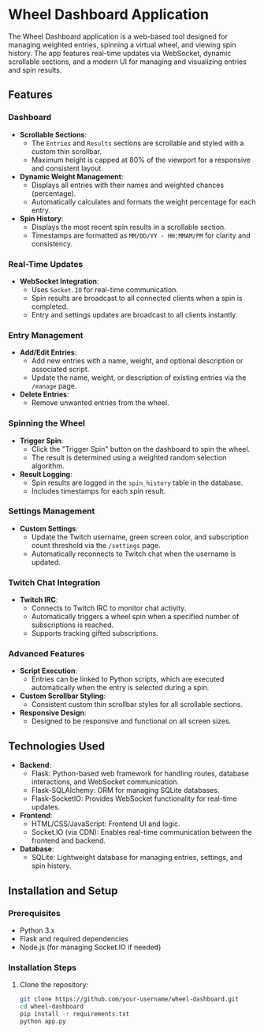 # Wheel Dashboard Application

The Wheel Dashboard application is a web-based tool designed for managing weighted entries, spinning a virtual wheel, and viewing spin history. The app features real-time updates via WebSocket, dynamic scrollable sections, and a modern UI for managing and visualizing entries and spin results.

## Features

### Dashboard
- **Scrollable Sections**:
  - The `Entries` and `Results` sections are scrollable and styled with a custom thin scrollbar.
  - Maximum height is capped at 80% of the viewport for a responsive and consistent layout.
- **Dynamic Weight Management**:
  - Displays all entries with their names and weighted chances (percentage).
  - Automatically calculates and formats the weight percentage for each entry.
- **Spin History**:
  - Displays the most recent spin results in a scrollable section.
  - Timestamps are formatted as `MM/DD/YY - HH:MMAM/PM` for clarity and consistency.

### Real-Time Updates
- **WebSocket Integration**:
  - Uses `Socket.IO` for real-time communication.
  - Spin results are broadcast to all connected clients when a spin is completed.
  - Entry and settings updates are broadcast to all clients instantly.

### Entry Management
- **Add/Edit Entries**:
  - Add new entries with a name, weight, and optional description or associated script.
  - Update the name, weight, or description of existing entries via the `/manage` page.
- **Delete Entries**:
  - Remove unwanted entries from the wheel.

### Spinning the Wheel
- **Trigger Spin**:
  - Click the "Trigger Spin" button on the dashboard to spin the wheel.
  - The result is determined using a weighted random selection algorithm.
- **Result Logging**:
  - Spin results are logged in the `spin_history` table in the database.
  - Includes timestamps for each spin result.

### Settings Management
- **Custom Settings**:
  - Update the Twitch username, green screen color, and subscription count threshold via the `/settings` page.
  - Automatically reconnects to Twitch chat when the username is updated.

### Twitch Chat Integration
- **Twitch IRC**:
  - Connects to Twitch IRC to monitor chat activity.
  - Automatically triggers a wheel spin when a specified number of subscriptions is reached.
  - Supports tracking gifted subscriptions.

### Advanced Features
- **Script Execution**:
  - Entries can be linked to Python scripts, which are executed automatically when the entry is selected during a spin.
- **Custom Scrollbar Styling**:
  - Consistent custom thin scrollbar styles for all scrollable sections.
- **Responsive Design**:
  - Designed to be responsive and functional on all screen sizes.

## Technologies Used
- **Backend**:
  - Flask: Python-based web framework for handling routes, database interactions, and WebSocket communication.
  - Flask-SQLAlchemy: ORM for managing SQLite databases.
  - Flask-SocketIO: Provides WebSocket functionality for real-time updates.
- **Frontend**:
  - HTML/CSS/JavaScript: Frontend UI and logic.
  - Socket.IO (via CDN): Enables real-time communication between the frontend and backend.
- **Database**:
  - SQLite: Lightweight database for managing entries, settings, and spin history.

## Installation and Setup

### Prerequisites
- Python 3.x
- Flask and required dependencies
- Node.js (for managing Socket.IO if needed)

### Installation Steps
1. Clone the repository:
   ```bash
   git clone https://github.com/your-username/wheel-dashboard.git
   cd wheel-dashboard
   pip install -r requirements.txt
   python app.py
